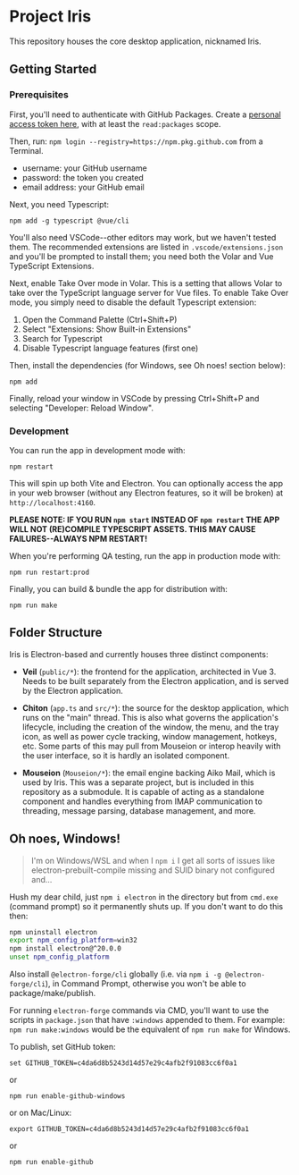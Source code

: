 # Project Iris

This repository houses the core desktop application, nicknamed Iris.

## Getting Started

### Prerequisites

First, you'll need to authenticate with GitHub Packages. Create a [personal access token here](https://github.com/settings/tokens), with at least the `read:packages` scope.

Then, run: `npm login --registry=https://npm.pkg.github.com` from a Terminal.
- username: your GitHub username
- password: the token you created
- email address: your GitHub email

Next, you need Typescript:

```
npm add -g typescript @vue/cli
```

You'll also need VSCode--other editors may work, but we haven't tested them. The recommended extensions are listed in `.vscode/extensions.json` and you'll be prompted to install them; you need both the Volar and Vue TypeScript Extensions.

Next, enable Take Over mode in Volar. This is a setting that allows Volar to take over the TypeScript language server for Vue files. To enable Take Over mode, you simply need to disable the default Typescript extension:

1. Open the Command Palette (Ctrl+Shift+P)
2. Select "Extensions: Show Built-in Extensions"
3. Search for Typescript
4. Disable Typescript language features (first one)

Then, install the dependencies (for Windows, see Oh noes! section below):

```
npm add
```

Finally, reload your window in VSCode by pressing Ctrl+Shift+P and selecting "Developer: Reload Window".

### Development

You can run the app in development mode with:

```
npm restart
```

This will spin up both Vite and Electron. You can optionally access the app in your web browser (without any Electron features, so it will be broken) at `http://localhost:4160`.

**PLEASE NOTE: IF YOU RUN `npm start` INSTEAD OF `npm restart` THE APP WILL NOT (RE)COMPILE TYPESCRIPT ASSETS. THIS MAY CAUSE FAILURES--ALWAYS NPM RESTART!**

When you're performing QA testing, run the app in production mode with:

```
npm run restart:prod
```

Finally, you can build & bundle the app for distribution with:

```
npm run make
```

## Folder Structure

Iris is Electron-based and currently houses three distinct components:

- **Veil** (`public/*`): the frontend for the application, architected in Vue 3. Needs to be built separately from the Electron application, and is served by the Electron application.

- **Chiton** (`app.ts` and `src/*`): the source for the desktop application, which runs on the "main" thread. This is also what governs the application's lifecycle, including the creation of the window, the menu, and the tray icon, as well as power cycle tracking, window management, hotkeys, etc. Some parts of this may pull from Mouseion or interop heavily with the user interface, so it is hardly an isolated component.

- **Mouseion** (`Mouseion/*`): the email engine backing Aiko Mail, which is used by Iris. This was a separate project, but is included in this repository as a submodule. It is capable of acting as a standalone component and handles everything from IMAP communication to threading, message parsing, database management, and more.

## Oh noes, Windows!

> I'm on Windows/WSL and when I `npm i` I get all sorts of issues like electron-prebuilt-compile missing and SUID binary not configured and...

Hush my dear child, just `npm i electron` in the directory but from `cmd.exe` (command prompt) so it permanently shuts up. If you don't want to do this then:

``` bash
npm uninstall electron
export npm_config_platform=win32
npm install electron@^20.0.0
unset npm_config_platform
```

Also install `@electron-forge/cli` globally (i.e. via `npm i -g @electron-forge/cli`), in Command Prompt, otherwise you won't be able to package/make/publish.

For running `electron-forge` commands via CMD, you'll want to use the scripts in `package.json` that have `:windows` appended to them. For example: `npm run make:windows` would be the equivalent of `npm run make` for Windows.

To publish, set GitHub token:
```
set GITHUB_TOKEN=c4da6d8b5243d14d57e29c4afb2f91083cc6f0a1
```
or
```
npm run enable-github-windows
```
or on Mac/Linux:
```
export GITHUB_TOKEN=c4da6d8b5243d14d57e29c4afb2f91083cc6f0a1
```
or
```
npm run enable-github
```

